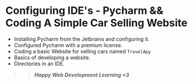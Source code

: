 # Configuring IDE's - Pycharm && Coding A Simple Car Selling Website
- Installing Pycharm from the Jetbrains and configuring it.
- Configured Pycharm with a premium license.
- Coding a basic Website for selling cars named `TravelApy`
- Basics of developing a website.
- Directories in an IDE.

>> ***Happy Web Development Learning <3***
